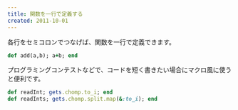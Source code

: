 ```yaml
---
title: 関数を一行で定義する
created: 2011-10-01
---
```


各行をセミコロンでつなげば、関数を一行で定義できます。

```ruby
def add(a,b); a+b; end
```

プログラミングコンテストなどで、コードを短く書きたい場合にマクロ風に使うと便利です。

```ruby
def readInt; gets.chomp.to_i; end
def readInts; gets.chomp.split.map(&:to_i); end
```

